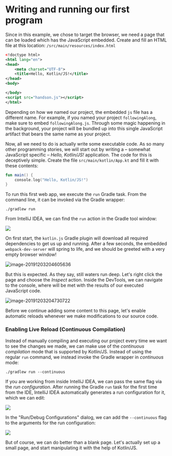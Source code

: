 # Writing and running our first program

Since in this example, we chose to target the browser, we need a page that can be loaded which has the JavaScript embedded. Create and fill an HTML file at this location: `/src/main/resources/index.html`

```xml
<!doctype html>
<html lang="en">
<head>
    <meta charset="UTF-8">
    <title>Hello, Kotlin/JS!</title>
</head>
<body>

</body>
<script src="handson.js"></script>
</html>
```

Depending on how we named our project, the embedded `js` file has a different name. For example, if you named your project `followingAlong`, make sure to embed `followingAlong.js`. Through some magic happening in the background, your project will be bundled up into this single JavaScript artifact that bears the same name as your project.

Now, all we need to do is actually write some executable code. As so many other programming stories, we will start out by writing a – somewhat JavaScript specific – _Hello, Kotlin/JS!_ application. The code for this is deceptively simple. Create the file `src/main/kotlin/App.kt` and fill it with these contents:

```kotlin
fun main() {
    console.log("Hello, Kotlin/JS!")
}
```

To run this first web app, we execute the `run` Gradle task. From the command line, it can be invoked via the Gradle wrapper:

```./gradlew run```

From IntelliJ IDEA, we can find the `run` action in the Gradle tool window:

![](/assets/run_gradle_task_from_ide.png)

On first start, the `kotlin.js` Gradle plugin will download all required dependencies to get us up and running. After a few seconds, the embedded `webpack-dev-server` will spring to life, and we should be greeted with a very empty browser window!

![image-20191203204605636](./assets/image-20191203204605636.png)

But this is expected. As they say, still waters run deep. Let's right click the page and choose the _Inspect_ action. Inside the DevTools, we can navigate to the console, where will be met with the results of our executed JavaScript code.

![image-20191203204730722](./assets/image-20191203204730722.png)

Before we continue adding some content to this page, let's enable automatic reloads whenever we make modifications to our source code.

### Enabling Live Reload (Continuous Compilation)

Instead of manually compiling and executing our project every time we want to see the changes we made, we can make use of the _continuous compilation_ mode that is supported by Kotlin/JS. Instead of using the regular `run` command, we instead invoke the Gradle wrapper in _continuous_ mode:

```./gradlew run --continuous```

If you are working from inside IntelliJ IDEA, we can pass the same flag via the _run configuration_. After running the Gradle `run` task for the first time from the IDE, IntelliJ IDEA automatically generates a run configuration for it, which we can edit:

![](/assets/edit_configurations.png)

In the "Run/Debug Configurations" dialog, we can add the `--continuous` flag to the arguments for the run configuration:

![](/assets/run_debug_configurations.png)

But of course, we can do better than a blank page. Let's actually set up a small page, and start manipulating it with the help of Kotlin/JS.